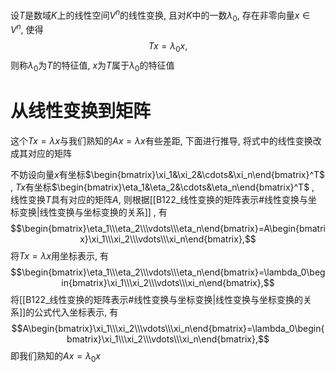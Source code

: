 设$T$是数域$K$上的线性空间$V^n$的线性变换, 且对$K$中的一数$\lambda_0$, 存在非零向量$x\in V^n$, 使得
$$Tx=\lambda_0 x,$$则称$\lambda_0$为$T$的特征值, $x$为$T$属于$\lambda_0$的特征值

# 从线性变换到矩阵

这个$Tx=\lambda x$与我们熟知的$Ax=\lambda x$有些差距, 下面进行推导, 将式中的线性变换改成其对应的矩阵

不妨设向量$x$有坐标$\begin{bmatrix}\xi_1&\xi_2&\cdots&\xi_n\end{bmatrix}^T$ , $Tx$有坐标$\begin{bmatrix}\eta_1&\eta_2&\cdots&\eta_n\end{bmatrix}^T$ , 线性变换$T$具有对应的矩阵$A$, 则根据[[B122_线性变换的矩阵表示#线性变换与坐标变换|线性变换与坐标变换的关系]] , 有$$\begin{bmatrix}\eta_1\\\eta_2\\\vdots\\\eta_n\end{bmatrix}=A\begin{bmatrix}\xi_1\\\xi_2\\\vdots\\\xi_n\end{bmatrix},$$将$Tx=\lambda x$用坐标表示, 有$$\begin{bmatrix}\eta_1\\\eta_2\\\vdots\\\eta_n\end{bmatrix}=\lambda_0\begin{bmatrix}\xi_1\\\xi_2\\\vdots\\\xi_n\end{bmatrix},$$将[[B122_线性变换的矩阵表示#线性变换与坐标变换|线性变换与坐标变换的关系]]的公式代入坐标表示, 有$$A\begin{bmatrix}\xi_1\\\xi_2\\\vdots\\\xi_n\end{bmatrix}=\lambda_0\begin{bmatrix}\xi_1\\\xi_2\\\vdots\\\xi_n\end{bmatrix},$$即我们熟知的$Ax=\lambda_0x$ 
